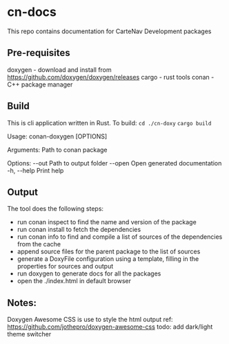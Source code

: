 # cn-docs
This repo contains documentation for CarteNav Development packages

## Pre-requisites
doxygen - download and install from https://github.com/doxygen/doxygen/releases
cargo - rust tools
conan - C++ package manager

## Build
This is cli application written in Rust. To build:
`cd ./cn-doxy`
`cargo build`

Usage: conan-doxygen [OPTIONS] <SRC>

Arguments:
  <SRC>       Path to conan package

Options:
  --out <OUT>  Path to output folder
  --open       Open generated documentation
  -h, --help   Print help

## Output
The tool does the following steps:
- run conan inspect to find the name and version of the package
- run conan install to fetch the dependencies
- run conan info to find and compile a list of sources of the dependencies from the cache
- append source files for the parent package to the list of sources
- generate a DoxyFile configuration using a template, filling in the properties for sources and output
- run doxygen to generate docs for all the packages
- open the ./index.html in default browser

## Notes:
Doxygen Awesome CSS is use to style the html output
ref: https://github.com/jothepro/doxygen-awesome-css
todo: add dark/light theme switcher